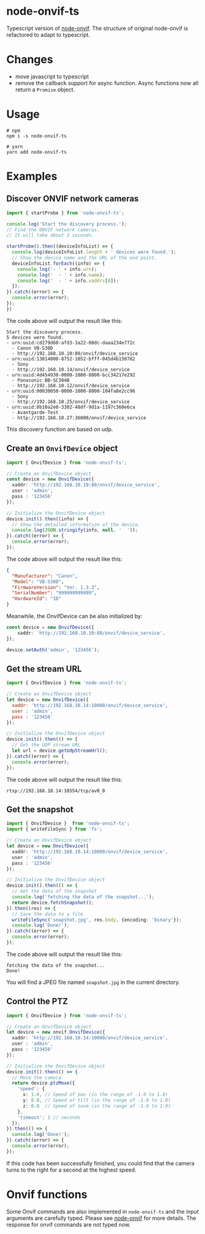 # node-onvif-ts

Typescript version of [node-onvif](https://github.com/futomi/node-onvif). The structure of original node-onvif is refactored to adapt to typescript.

# Changes

 - move javascript to typescript
 - remove the callback support for async function. Async functions now all return a `Promise` object.

# Usage

```shell
# npm
npm i -s node-onvif-ts

# yarn
yarn add node-onvif-ts
```

# Examples

## Discover ONVIF network cameras

```typescript
import { startProbe } from 'node-onvif-ts';

console.log('Start the discovery process.');
// Find the ONVIF network cameras.
// It will take about 3 seconds.

startProbe().then((deviceInfoList) => {
  console.log(deviceInfoList.length + ' devices were found.');
  // Show the device name and the URL of the end point.
  deviceInfoList.forEach((info) => {
    console.log('- ' + info.urn);
    console.log('  - ' + info.name);
    console.log('  - ' + info.xaddrs[0]);
  });
}).catch((error) => {
  console.error(error);
});
})
```

The code above will output the result like this:

```
Start the discovery process.
5 devices were found.
- urn:uuid:cd279d60-afd3-3a22-00dc-daaa234e772c
  - Canon VB-S30D
  - http://192.168.10.10:80/onvif/device_service
- urn:uuid:13814000-8752-1052-bfff-045d4b150782
  - Sony
  - http://192.168.10.14/onvif/device_service
- urn:uuid:4d454930-0000-1000-8000-bcc34217e292
  - Panasonic BB-SC384B
  - http://192.168.10.12/onvif/device_service
- urn:uuid:00030050-0000-1000-8000-104fa8e2cc96
  - Sony
  - http://192.168.10.25/onvif/device_service
- urn:uuid:8b10a2e0-3302-48df-9d1a-1197c360e6ca
  - Avantgarde-Test
  - http://192.168.10.27:36000/onvif/device_service
```

This discovery function are based on udp.

## Create an `OnvifDevice` object

```typescript
import { OnvifDevice } from 'node-onvif-ts';

// Create an OnvifDevice object
const device = new OnvifDevice({
  xaddr: 'http://192.168.10.10:80/onvif/device_service',
  user : 'admin',
  pass : '123456'
});

// Initialize the OnvifDevice object
device.init().then((info) => {
  // Show the detailed information of the device.
  console.log(JSON.stringify(info, null, '  '));
}).catch((error) => {
  console.error(error);
});
```

The code above will output the result like this:
```json
{
  "Manufacturer": "Canon",
  "Model": "VB-S30D",
  "FirmwareVersion": "Ver. 1.3.3",
  "SerialNumber": "999999999999",
  "HardwareId": "1D"
}
```

Meanwhile, the OnvifDevice can be also initialized by: 
```typescript
const device = new OnvifDevice({
    xaddr: 'http://192.168.10.10:80/onvif/device_service',
});

device.setAuth('admin', '123456');
```

## Get the stream URL

```JavaScript
import { OnvifDevice } from 'node-onvif-ts';

// Create an OnvifDevice object
let device = new OnvifDevice({
  xaddr: 'http://192.168.10.14:10080/onvif/device_service',
  user : 'admin',
  pass : '123456'
});

// Initialize the OnvifDevice object
device.init().then(() => {
  // Get the UDP stream URL
  let url = device.getUdpStreamUrl();
}).catch((error) => {
  console.error(error);
});
```

The code above will output the result like this:

```
rtsp://192.168.10.14:10554/tcp/av0_0
```

## Get the snapshot

```typescript
import { OnvifDevice }  from 'node-onvif-ts';
import { writeFileSync } from 'fs';

// Create an OnvifDevice object
let device = new OnvifDevice({
  xaddr: 'http://192.168.10.14:10080/onvif/device_service',
  user : 'admin',
  pass : '123456'
});

// Initialize the OnvifDevice object
device.init().then(() => {
  // Get the data of the snapshot
  console.log('fetching the data of the snapshot...');
  return device.fetchSnapshot();
}).then((res) => {
  // Save the data to a file
  writeFileSync('snapshot.jpg', res.body, {encoding: 'binary'});
  console.log('Done!');
}).catch((error) => {
  console.error(error);
});
```

The code above will output the result like this:
```
fetching the data of the snapshot...
Done!
```

You will find a JPEG file named `snapshot.jpg` in the current directory.

## Control the PTZ

```typescript
import { OnvifDevice } from 'node-onvif-ts';

// Create an OnvifDevice object
let device = new onvif.OnvifDevice({
  xaddr: 'http://192.168.10.14:10080/onvif/device_service',
  user : 'admin',
  pass : '123456'
});

// Initialize the OnvifDevice object
device.init().then(() => {
  // Move the camera
  return device.ptzMove({
    'speed': {
      x: 1.0, // Speed of pan (in the range of -1.0 to 1.0)
      y: 0.0, // Speed of tilt (in the range of -1.0 to 1.0)
      z: 0.0  // Speed of zoom (in the range of -1.0 to 1.0)
    },
    'timeout': 1 // seconds
  });
}).then(() => {
  console.log('Done!');
}).catch((error) => {
  console.error(error);
});
```

If this code has been successfully finished, you could find that the camera turns to the right for a second at the highest speed.

# Onvif functions

Some Onvif commands are also implemented in `node-onvif-ts` and the input arguments are carefully typed. Please see [node-onvif](https://github.com/futomi/node-onvif) for more details. The response for onvif commands are not typed now.
